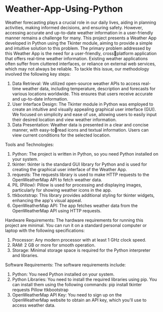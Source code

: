 # Weather-App-Using-Python

Weather forecasting plays a crucial role in our daily lives, aiding in planning activities, making informed decisions, and ensuring safety. However, accessing accurate and up-to-date weather information in a user-friendly manner remains a challenge for many. This project presents a Weather App developed in Python using the Tkinter module, aiming to provide a simple and intuitive solution to this problem. 
The primary problem addressed by this Weather App is the need for a user-friendly, crossplatform application that offers real-time weather information. Existing weather applications often suffer from cluttered interfaces, or reliance on external web services, which may not always be reliable. To tackle this issue, our methodology involved the following key steps: 
1. Data Retrieval: We utilized open-source weather APIs to access real-time weather data, including temperature, description and forecasts for various locations worldwide. This ensures that users receive accurate and up-to-date information. 
2. User Interface Design: The Tkinter module in Python was employed to create an intuitive and visually appealing graphical user interface (GUI). We focused on simplicity and ease of use, allowing users to easily input their desired location and view weather information. 
3. Data Presentation: Weather data is presented in a clear and concise manner, with easy-toread icons and textual information. Users can view current conditions for the selected location. 

Tools and Technologies: 
1. Python: The project is written in Python, so you need Python installed on your system. 
2. tkinter: tkinter is the standard GUI library for Python and is used for creating the graphical user interface of the Weather App. 
3. requests: The requests library is used to make HTTP requests to the OpenWeatherMap API to fetch weather data. 
4. PIL (Pillow): Pillow is used for processing and displaying images, particularly for showing weather icons in the app. 
5. ttkbootstrap: This library provides additional styling for tkinter widgets, enhancing the app's visual appeal. 
6. OpenWeatherMap API: The app fetches weather data from the OpenWeatherMap API using HTTP requests. 

Hardware Requirements: 
The hardware requirements for running this project are minimal. You can run it on a standard personal computer or laptop with the following specifications: 
1. Processor: Any modern processor with at least 1 GHz clock speed. 
2. RAM: 2 GB or more for smooth operation. 
3. Storage: Minimal storage space is required for the Python interpreter and libraries. 

Software Requirements: 
The software requirements include: 
1. Python: You need Python installed on your system. 
2. Python Libraries: You need to install the required libraries using pip. You can install them using the following commands: 
    pip install tkinter requests Pillow ttkbootstrap
3. OpenWeatherMap API Key: You need to sign up on the OpenWeatherMap website to obtain an API key, which you'll use to access weather data. 
